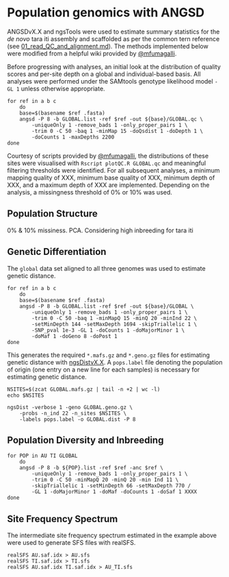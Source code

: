 # Population genomics with ANGSD
ANGSDvX.X and ngsTools were used to estimate summary statistics for the *de novo* tara iti assembly and scaffolded as per the common tern reference (see [01_read_QC_and_alignment.md](github.com/janawold1/2023_EVOLAPP_Special_Issue)). The methods implemented below were modified from a helpful wiki provided by [@mfumagalli](github.com/mfumagalli/ngsTools/blob/master/TUTORIAL.md).  

Before progressing with analyses, an initial look at the distribution of quality scores and per-site depth on a global and individual-based basis. All analyses were performed under the SAMtools genotype likelihood model `-GL 1` unless otherwise appropriate.  
```
for ref in a b c 
    do
    base=$(basename $ref .fasta)
    angsd -P 8 -b GLOBAL.list -ref $ref -out ${base}/GLOBAL.qc \
        -uniqueOnly 1 -remove_bads 1 -only_proper_pairs 1 \
        -trim 0 -C 50 -baq 1 -minMap 15 -doQsdist 1 -doDepth 1 \
        -doCounts 1 -maxDepths 2200
done
```
Courtesy of scripts provided by [@mfumagalli](github.com/mfumagalli/ngsTools/blob/master/TUTORIAL.md), the distributions of these sites were visualised with `Rscript plotQC.R GLOBAL.qc` and meaningful filtering thresholds were identified. For all subsequent analyses, a minimum mapping quality of XXX, minimum base quality of XXX, minimum depth of XXX, and a maximum depth of XXX are implemented. Depending on the analysis, a missingness threshold of 0% or 10% was used.  

## Population Structure
0% & 10% missiness. PCA. 
Considering high inbreeding for tara iti
## Genetic Differentiation
The `global` data set aligned to all three genomes was used to estimate genetic distance.  
```
for ref in a b c
    do
    base=$(basename $ref .fasta)
    angsd -P 8 -b GLOBAL.list -ref $ref -out ${base}/GLOBAL \
        -uniqueOnly 1 -remove_bads 1 -only_proper_pairs 1 \
        -trim 0 -C 50 -baq 1 -minMapQ 15 -minQ 20 -minInd 22 \
        -setMinDepth 144 -setMaxDepth 1694 -skipTriallelic 1 \
        -SNP_pval 1e-3 -GL 1 -doCounts 1 -doMajorMinor 1 \
        -doMaf 1 -doGeno 8 -doPost 1
done
```
This generates the required `*.mafs.gz` and `*.geno.gz` files for estimating genetic distance with [ngsDistvX.X](github.com/mfumagalli/ngsTools). A `pops.label` file denoting the population of origin (one entry on a new line for each samples) is necessary for estimating genetic distance.  
```
NSITES=$(zcat GLOBAL.mafs.gz | tail -n +2 | wc -l)
echo $NSITES

ngsDist -verbose 1 -geno GLOBAL.geno.gz \
    -probs -n_ind 22 -n_sites $NSITES \
    -labels pops.label -o GLOBAL.dist -P 8
```
## Population Diversity and Inbreeding
```
for POP in AU TI GLOBAL
    do
    angsd -P 8 -b ${POP}.list -ref $ref -anc $ref \
        -uniqueOnly 1 -remove_bads 1 -only_proper_pairs 1 \ 
        -trim 0 -C 50 -minMapQ 20 -minQ 20 -min Ind 11 \
        -skipTriallelic 1 -setMinDepth 66 -setMaxDepth 770 /
        -GL 1 -doMajorMinor 1 -doMaf -doCounts 1 -doSaf 1 XXXX
done
```
## Site Frequency Spectrum
The intermediate site frequency spectrum estimated in the example above were used to generate SFS files with realSFS.  
```
realSFS AU.saf.idx > AU.sfs
realSFS TI.saf.idx > TI.sfs
realSFS AU.saf.idx TI.saf.idx > AU_TI.sfs
```